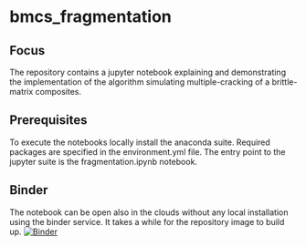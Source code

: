# bmcs_fragmentation

## Focus
The repository contains a jupyter notebook explaining and demonstrating 
the implementation of the algorithm simulating multiple-cracking 
of a brittle-matrix composites.

## Prerequisites 
To execute the notebooks locally install the anaconda suite. Required packages
are specified in the environment.yml file. The entry point to the jupyter suite 
is the fragmentation.ipynb notebook.

## Binder
The notebook can be open also in the clouds without any local installation
using the binder service. It takes a while for the repository image to build up.
[![Binder](https://mybinder.org/badge.svg)](https://mybinder.org/v2/gh/rosoba/bmcs_fragmentation.git/master?filepath=fragmentation.ipynb)




